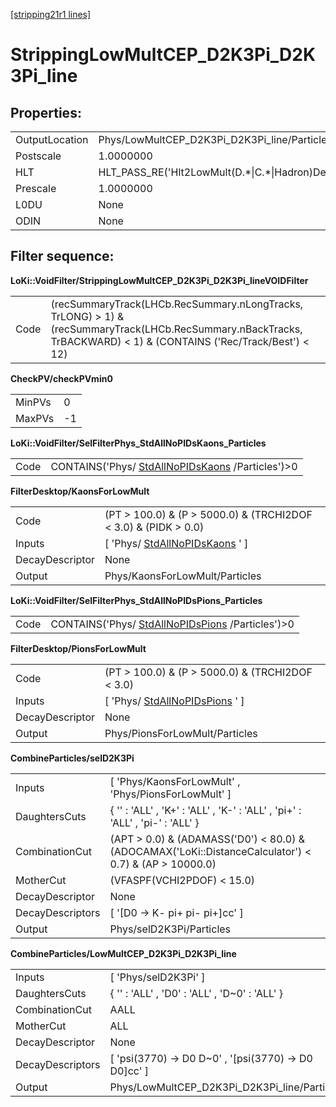 [[stripping21r1 lines]](./stripping21r1-index)

# StrippingLowMultCEP_D2K3Pi_D2K3Pi_line

## Properties:

|                |                                                        |
|----------------|--------------------------------------------------------|
| OutputLocation | Phys/LowMultCEP_D2K3Pi_D2K3Pi_line/Particles           |
| Postscale      | 1.0000000                                              |
| HLT            | HLT_PASS_RE('Hlt2LowMult(D.\*\|C.\*\|Hadron)Decision') |
| Prescale       | 1.0000000                                              |
| L0DU           | None                                                   |
| ODIN           | None                                                   |

## Filter sequence:

**LoKi::VoidFilter/StrippingLowMultCEP_D2K3Pi_D2K3Pi_lineVOIDFilter**

|      |                                                                                                                                                                     |
|------|---------------------------------------------------------------------------------------------------------------------------------------------------------------------|
| Code | (recSummaryTrack(LHCb.RecSummary.nLongTracks, TrLONG) \> 1) & (recSummaryTrack(LHCb.RecSummary.nBackTracks, TrBACKWARD) \< 1) & (CONTAINS ('Rec/Track/Best') \< 12) |

**CheckPV/checkPVmin0**

|        |     |
|--------|-----|
| MinPVs | 0   |
| MaxPVs | -1  |

**LoKi::VoidFilter/SelFilterPhys_StdAllNoPIDsKaons_Particles**

|      |                                                                                        |
|------|----------------------------------------------------------------------------------------|
| Code | CONTAINS('Phys/ [StdAllNoPIDsKaons](./stripping21r1-stdallnopidskaons) /Particles')\>0 |

**FilterDesktop/KaonsForLowMult**

|                 |                                                                       |
|-----------------|-----------------------------------------------------------------------|
| Code            | (PT \> 100.0) & (P \> 5000.0) & (TRCHI2DOF \< 3.0) & (PIDK \> 0.0)    |
| Inputs          | [ 'Phys/ [StdAllNoPIDsKaons](./stripping21r1-stdallnopidskaons) ' ] |
| DecayDescriptor | None                                                                  |
| Output          | Phys/KaonsForLowMult/Particles                                        |

**LoKi::VoidFilter/SelFilterPhys_StdAllNoPIDsPions_Particles**

|      |                                                                                        |
|------|----------------------------------------------------------------------------------------|
| Code | CONTAINS('Phys/ [StdAllNoPIDsPions](./stripping21r1-stdallnopidspions) /Particles')\>0 |

**FilterDesktop/PionsForLowMult**

|                 |                                                                       |
|-----------------|-----------------------------------------------------------------------|
| Code            | (PT \> 100.0) & (P \> 5000.0) & (TRCHI2DOF \< 3.0)                    |
| Inputs          | [ 'Phys/ [StdAllNoPIDsPions](./stripping21r1-stdallnopidspions) ' ] |
| DecayDescriptor | None                                                                  |
| Output          | Phys/PionsForLowMult/Particles                                        |

**CombineParticles/selD2K3Pi**

|                  |                                                                                                          |
|------------------|----------------------------------------------------------------------------------------------------------|
| Inputs           | [ 'Phys/KaonsForLowMult' , 'Phys/PionsForLowMult' ]                                                    |
| DaughtersCuts    | { '' : 'ALL' , 'K+' : 'ALL' , 'K-' : 'ALL' , 'pi+' : 'ALL' , 'pi-' : 'ALL' }                             |
| CombinationCut   | (APT \> 0.0) & (ADAMASS('D0') \< 80.0) & (ADOCAMAX('LoKi::DistanceCalculator') \< 0.7) & (AP \> 10000.0) |
| MotherCut        | (VFASPF(VCHI2PDOF) \< 15.0)                                                                              |
| DecayDescriptor  | None                                                                                                     |
| DecayDescriptors | [ '[D0 -\> K- pi+ pi- pi+]cc' ]                                                                      |
| Output           | Phys/selD2K3Pi/Particles                                                                                 |

**CombineParticles/LowMultCEP_D2K3Pi_D2K3Pi_line**

|                  |                                                             |
|------------------|-------------------------------------------------------------|
| Inputs           | [ 'Phys/selD2K3Pi' ]                                      |
| DaughtersCuts    | { '' : 'ALL' , 'D0' : 'ALL' , 'D\~0' : 'ALL' }              |
| CombinationCut   | AALL                                                        |
| MotherCut        | ALL                                                         |
| DecayDescriptor  | None                                                        |
| DecayDescriptors | [ 'psi(3770) -\> D0 D\~0' , '[psi(3770) -\> D0 D0]cc' ] |
| Output           | Phys/LowMultCEP_D2K3Pi_D2K3Pi_line/Particles                |
